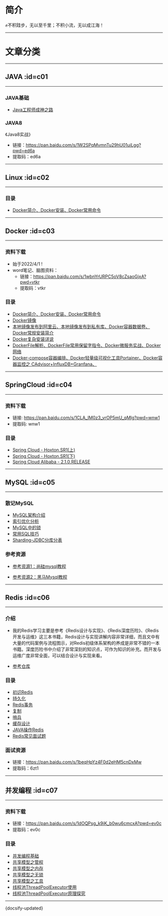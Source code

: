# 简介

✊不积跬步，无以至千里；不积小流，无以成江海！

---

# 文章分类

---

## JAVA :id=c01

---

### **JAVA基础**

- [Java工程师成神之路](https://hollischuang.gitee.io/tobetopjavaer/#/)

### **JAVA8**

《Java8实战》
- 链接：https://pan.baidu.com/s/1W2SPqMvmnTu29hU01uiLgg?pwd=ed6a 
- 提取码：ed6a
  
---

## Linux :id=c02

---

### **目录**

- [Docker简介、Docker安装、Docker常用命令](/md/Linux常用命令/常用命令.md)
   
---

## Docker :id=c03

---

### **资料下载**

- 始于2022/4/1 !
- word笔记、脑图资料：
    - 链接：https://pan.baidu.com/s/1wbnYrURPC5oV8cZsaoGjxA?pwd=vtkr
    - 提取码：vtkr
    
### **目录**

- [Docker简介、Docker安装、Docker常用命令](/md/Docker/基础篇/基础篇一.md)
- [Docker镜像](/md/Docker/基础篇/基础篇二.md)
- [本地镜像发布到阿里云、本地镜像发布到私有库、Docker容器数据卷、Docker常规安装简介](/md/Docker/基础篇/基础篇三.md)
- [Docker复杂安装详说](/md/Docker/高级篇/高级篇一.md)
- [DockerFile解析、DockerFile常用保留字指令、Docker微服务实战、Docker网络](/md/Docker/高级篇/高级篇二.md)
- [Docker-compose容器编排、Docker轻量级可视化工具Portainer、Docker容器监控之 CAdvisor+InfluxDB+Granfana、](/md/Docker/高级篇/高级篇三.md)
   
---

## SpringCloud :id=c04 

---

### **资料下载**

- 链接: https://pan.baidu.com/s/1CLA_IM0z3_vrOP5mU_qMlg?pwd=wnw1
- 提取码: wnw1 

### **目录**

- [Spring Cloud - Hoxton.SR1(上)](/md/SpringCloud/SpringCloud上/README.md)
- [Spring Cloud - Hoxton.SR1(下)](/md/SpringCloud/SpringCloud下/README.md)
- [Spring Cloud Alibaba - 2.1.0.RELEASE](/md/SpringCloud/SpringCloudAlibaba/README.md)

---

## MySQL :id=c05

---

### **散记MySQL**

- [MySQL架构介绍](/md/mysql/散记MySQL/MySQL架构介绍/README.md)
- [索引优化分析](/md/mysql/散记MySQL/索引优化分析/README.md)
- [MySQL中的锁](/md/mysql/散记MySQL/MySQL中的锁/README.md)
- [常用SQL技巧](/md/mysql/散记MySQL/常用SQL技巧/README.md)
- [Sharding-JDBC分库分表](/md/mysql/散记MySQL/Sharding-JDBC分库分表/README.md)
   
### **参考资源**

- [参考资源1：尚硅mysql教程](https://www.bilibili.com/video/BV12b411K7Zu)

- [参考资源2：黑马Mysql教程](https://www.baidu.com)

---

## Redis :id=c06

---

### **介绍**
   
- 我的Redis学习主要是参考《Redis设计与实现》、《Redis深度历险》、《Redis开发与运维》这三本书籍，Redis设计与实现讲解内容非常详细，而且文中有大量的代码案例与流程图示，对Redis初级体系架构的养成是非常不错的一本书籍。深度历险书中介绍了非常深刻的知识点，可作为知识的补充。而开发与运维广度非常全面，可以结合设计与实现来看。

- [参考仓库](https://gitee.com/LastedMemory/LearningNotes/tree/master)

### **目录**

- [初识Redis](/md/Redis/初识Redis/README.md)
- [持久化](/md/Redis/持久化/README.md)
- [Redis事务](/md/Redis/Redis事务/README.md)
- [复制](/md/Redis/复制/README.md)
- [哨兵](/md/Redis/哨兵/README.md)
- [缓存设计](/md/Redis/缓存设计/README.md)
- [JAVA操作Redis](/md/Redis/JAVA操作Redis/README.md)
- [Redis常见面试题](/md/Redis/Redis常见面试题/README.md)
   
### **面试资源**

- 链接：https://pan.baidu.com/s/1beqHpYz4F0d2eHM5cnDxMw 
- 提取码：6zt1 

---

## 并发编程 :id=c07

---

### **资料下载**

- 链接：https://pan.baidu.com/s/1dOQPsg_k9iK_b0wu6cmcxA?pwd=ev0c 
- 提取码：ev0c

### **目录**

- [并发编程基础](/md/并发编程/并发编程基础/README.md)
- [共享模型之管程](/md/并发编程/共享模型之管程/README.md)
- [共享模型之内存](/md/并发编程/共享模型之内存/README.md)
- [共享模型之无锁](/md/并发编程/共享模型之无锁/README.md)
- [共享模型之工具](/md/并发编程/共享模型之工具/README.md)
- [线程池ThreadPoolExecutor使用](/md/并发编程/线程池ThreadPoolExecutor使用/README.md)
- [线程池ThreadPoolExecutor原理探究](/md/并发编程/线程池ThreadPoolExecutor原理探究/README.md)
   
---

<!-- 最近更新时间 -->
<last-update-time>{docsify-updated}</last-update-time>

   